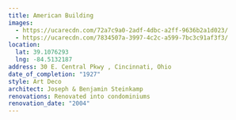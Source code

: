 ```yaml
---
title: American Building
images:
  - https://ucarecdn.com/72a7c9a0-2adf-4dbc-a2ff-9636b2a1d023/
  - https://ucarecdn.com/7834507a-3997-4c2c-a599-7bc3c91af3f3/
location:
  lat: 39.1076293
  lng: -84.5132187
address: 30 E. Central Pkwy , Cincinnati, Ohio
date_of_completion: "1927"
style: Art Deco
architect: Joseph & Benjamin Steinkamp
renovations: Renovated into condominiums
renovation_date: "2004"
---
```

